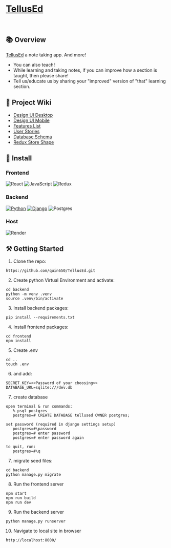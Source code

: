 # [TellusEd](https://tellused.com/)

<br>

## 📚 Overview

[TellusEd](https://tellused.com/) a note taking app. And more! <br />

- You can also teach!<br />
- While learning and taking notes, if you can improve how a section is taught, then please share!<br />
- Tell us/educate us by sharing your "improved" version of "that" learning section.<br />

## 📔 Project Wiki

- [Design UI Desktop](https://github.com/quin650/TellusEd/wiki/Design-UI--Desktop)
- [Design UI Mobile](https://github.com/quin650/TellusEd/wiki/Design-UI--Mobile)
- [Features List](https://github.com/quin650/TellusEd/wiki/Features-List)
- [User Stories](https://github.com/quin650/TellusEd/wiki/User-Stories)
- [Database Schema](https://github.com/quin650/TellusEd/wiki/Database-Schema)
- [Redux Store Shape](https://github.com/quin650/TellusEd/wiki/Redux-Toolkit-Store)

## 💾 Install

### Frontend

![React](https://img.shields.io/badge/react-%2320232a.svg?logo=react&style=flat&logoColor=%2361DAFB)
![JavaScript](https://img.shields.io/badge/javascript-%23323330.svg?logo=javascript&style=flat&logoColor=%23F7DF1E)
![Redux](https://img.shields.io/badge/redux-%23593d88.svg?logo=redux&style=flat&logoColor=white)

### Backend

[![Python](https://img.shields.io/badge/-Python-F9DC3E.svg?logo=python&style=flat)](https://www.python.org/)
[![Django](https://img.shields.io/badge/-Django-092E20.svg?logo=django&style=flat)](https://www.djangoproject.com/)
![Postgres](https://img.shields.io/badge/postgres-%23316192.svg?logo=postgresql&style=flat&logoColor=white)

### Host

![Render](https://img.shields.io/badge/render-%4351e8.svg?logo=sqlite&style=flat&logoColor=white)

## ⚒️ Getting Started

1. Clone the repo:

```
https://github.com/quin650/TellusEd.git
```

2. Create python Virtual Environment and activate:

```
cd backend
python -m venv .venv
source .venv/bin/activate
```

3. Install backend packages:

```
pip install --requirements.txt
```

4. Install frontend packages:

```
cd frontend
npm install
```

5. Create .env

```
cd ..
touch .env
```

6. and add:

```
SECRET_KEY=<<Password of your choosing>>
DATABASE_URL=sqlite:///dev.db
```

7. create database

```
open terminal & run commands:
   % psql postgres
   postgres=# CREATE DATABASE tellused OWNER postgres;

set password (required in django settings setup)
   postgres=#\password
   postgres=# enter password
   postgres=# enter password again

to quit, run:
   postgres=#\q
```

7. migrate seed files:

```
cd backend
python manage.py migrate
```

8. Run the frontend server

```
npm start
npm run build
npm run dev
```

9. Run the backend server

```
python manage.py runserver
```

10. Navigate to local site in browser

```
http://localhost:8000/
```
